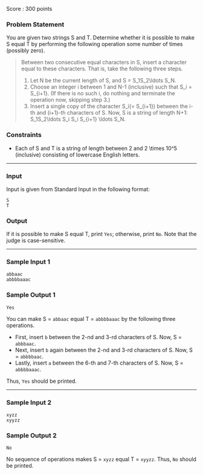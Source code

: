 Score : 300 points

### Problem Statement

You are given two strings S and T.
Determine whether it is possible to make S equal T by performing the following operation some number of times (possibly zero).

> Between two consecutive equal characters in S, insert a character equal to these characters.
> That is, take the following three steps.
>
> 1. Let N be the current length of S, and S = S\_1S\_2\ldots S\_N.
> 2. Choose an integer i between 1 and N-1 (inclusive) such that S\_i = S\_{i+1}. (If there is no such i, do nothing and terminate the operation now, skipping step 3.)
> 3. Insert a single copy of the character S\_i(= S\_{i+1}) between the i-th and (i+1)-th characters of S. Now, S is a string of length N+1: S\_1S\_2\ldots S\_i S\_i S\_{i+1} \ldots S\_N.

### Constraints

* Each of S and T is a string of length between 2 and 2 \times 10^5 (inclusive) consisting of lowercase English letters.

---

### Input

Input is given from Standard Input in the following format:

```
S
T
```

### Output

If it is possible to make S equal T, print `Yes`; otherwise, print `No`.
Note that the judge is case-sensitive.

---

### Sample Input 1

```
abbaac
abbbbaaac
```

### Sample Output 1

```
Yes
```

You can make S = `abbaac` equal T = `abbbbaaac` by the following three operations.

* First, insert `b` between the 2-nd and 3-rd characters of S. Now, S = `abbbaac`.
* Next, insert `b` again between the 2-nd and 3-rd characters of S. Now, S = `abbbbaac`.
* Lastly, insert `a` between the 6-th and 7-th characters of S. Now, S = `abbbbaaac`.

Thus, `Yes` should be printed.

---

### Sample Input 2

```
xyzz
xyyzz
```

### Sample Output 2

```
No
```

No sequence of operations makes S = `xyzz` equal T = `xyyzz`.
Thus, `No` should be printed.
